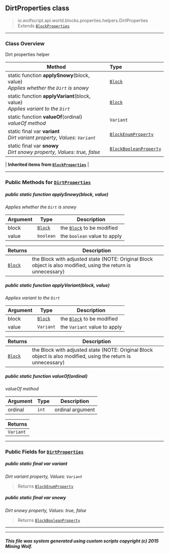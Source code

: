 ## DirtProperties __class__

>io.wolfscript.api.world.blocks.properties.helpers.DirtProperties
>Extends [`BlockProperties`](BlockProperties.md)

---

### Class Overview

Dirt properties helper

Method | Type   
--- | :--- 
static function __applySnowy__(block, value) <br> _Applies whether the `Dirt` is snowy_ | [`Block`](../../Block.md)
static function __applyVariant__(block, value) <br> _Applies variant to the `Dirt`_ | [`Block`](../../Block.md)
static function __valueOf__(ordinal) <br> _valueOf method_ | `Variant`
static final var __variant__ <br> _Dirt variant property, Values: `Variant`_ | [`BlockEnumProperty`](../BlockEnumProperty.md)
static final var __snowy__ <br> _Dirt snowy property, Values: true, false_ | [`BlockBooleanProperty`](../BlockBooleanProperty.md)
 |
__Inherited items from [`BlockProperties`](BlockProperties.md)__ |





---


### Public Methods for [`DirtProperties`](DirtProperties.md)

##### <a id='applysnowy'></a>public static function __applySnowy__(block, value)

_Applies whether the `Dirt` is snowy_

Argument | Type | Description  
--- | --- | --- 
block | [`Block`](../../Block.md) | the [`Block`](../../Block.md) to be modified
value | `boolean` | the `boolean` value to apply

Returns | Description
--- | --- 
[`Block`](../../Block.md) | the Block with adjusted state (NOTE: Original Block object is also modified, using the return is unnecessary)


##### <a id='applyvariant'></a>public static function __applyVariant__(block, value)

_Applies variant to the `Dirt`_

Argument | Type | Description  
--- | --- | --- 
block | [`Block`](../../Block.md) | the [`Block`](../../Block.md) to be modified
value | `Variant` | the `Variant` value to apply

Returns | Description
--- | --- 
[`Block`](../../Block.md) | the Block with adjusted state (NOTE: Original Block object is also modified, using the return is unnecessary)


##### <a id='valueof'></a>public static function __valueOf__(ordinal)

_valueOf method_

Argument | Type | Description  
--- | --- | --- 
ordinal | `int` | ordinal argument

Returns | 
--- | 
`Variant` |


---

### Public Fields for [`DirtProperties`](DirtProperties.md)

##### <a id='variant'></a>public static final var __variant__

_Dirt variant property, Values: `Variant`_

>Returns
>  [`BlockEnumProperty`](../BlockEnumProperty.md)

##### <a id='snowy'></a>public static final var __snowy__

_Dirt snowy property, Values: true, false_

>Returns
>  [`BlockBooleanProperty`](../BlockBooleanProperty.md)

---


---


##### This file was system generated using custom scripts copyright (c) 2015 Mining Wolf.
	

